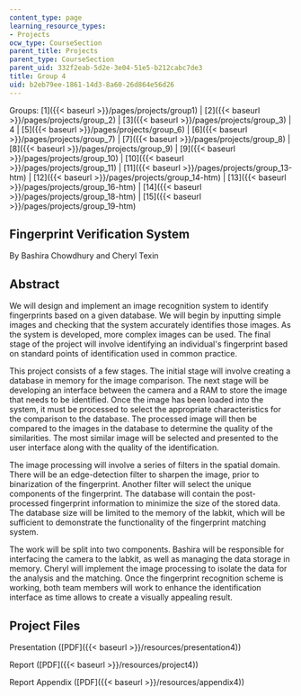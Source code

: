 ```yaml
---
content_type: page
learning_resource_types:
- Projects
ocw_type: CourseSection
parent_title: Projects
parent_type: CourseSection
parent_uid: 332f2eab-5d2e-3e04-51e5-b212cabc7de3
title: Group 4
uid: b2eb79ee-1861-14d3-8a60-26d864e56d26
---
```


Groups: [1]({{< baseurl >}}/pages/projects/group1) | [2]({{< baseurl >}}/pages/projects/group_2) | [3]({{< baseurl >}}/pages/projects/group_3) | 4 | [5]({{< baseurl >}}/pages/projects/group_6) | [6]({{< baseurl >}}/pages/projects/group_7) | [7]({{< baseurl >}}/pages/projects/group_8) | [8]({{< baseurl >}}/pages/projects/group_9) | [9]({{< baseurl >}}/pages/projects/group_10) | [10]({{< baseurl >}}/pages/projects/group_11) | [11]({{< baseurl >}}/pages/projects/group_13-htm) | [12]({{< baseurl >}}/pages/projects/group_14-htm) | [13]({{< baseurl >}}/pages/projects/group_16-htm) | [14]({{< baseurl >}}/pages/projects/group_18-htm) | [15]({{< baseurl >}}/pages/projects/group_19-htm)

Fingerprint Verification System
-------------------------------

By Bashira Chowdhury and Cheryl Texin

Abstract
--------

We will design and implement an image recognition system to identify fingerprints based on a given database. We will begin by inputting simple images and checking that the system accurately identifies those images. As the system is developed, more complex images can be used. The final stage of the project will involve identifying an individual's fingerprint based on standard points of identification used in common practice.

This project consists of a few stages. The initial stage will involve creating a database in memory for the image comparison. The next stage will be developing an interface between the camera and a RAM to store the image that needs to be identified. Once the image has been loaded into the system, it must be processed to select the appropriate characteristics for the comparison to the database. The processed image will then be compared to the images in the database to determine the quality of the similarities. The most similar image will be selected and presented to the user interface along with the quality of the identification.

The image processing will involve a series of filters in the spatial domain. There will be an edge-detection filter to sharpen the image, prior to binarization of the fingerprint. Another filter will select the unique components of the fingerprint. The database will contain the post-processed fingerprint information to minimize the size of the stored data. The database size will be limited to the memory of the labkit, which will be sufficient to demonstrate the functionality of the fingerprint matching system.

The work will be split into two components. Bashira will be responsible for interfacing the camera to the labkit, as well as managing the data storage in memory. Cheryl will implement the image processing to isolate the data for the analysis and the matching. Once the fingerprint recognition scheme is working, both team members will work to enhance the identification interface as time allows to create a visually appealing result.

Project Files
-------------

Presentation ([PDF]({{< baseurl >}}/resources/presentation4))

Report ([PDF]({{< baseurl >}}/resources/project4))

Report Appendix ([PDF]({{< baseurl >}}/resources/appendix4))